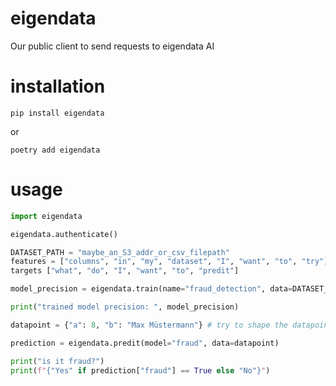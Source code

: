 # eigendata
Our public client to send requests to eigendata AI

# installation

`pip install eigendata`

or

`poetry add eigendata`

# usage

```python
import eigendata

eigendata.authenticate()

DATASET_PATH = "maybe_an_S3_addr_or_csv_filepath"
features = ["columns", "in", "my", "dataset", "I", "want", "to", "try"]
targets ["what", "do", "I", "want", "to", "predit"]

model_precision = eigendata.train(name="fraud_detection", data=DATASET_PATH, features=features, targets=targets)

print("trained model precision: ", model_precision)

datapoint = {"a": 8, "b": "Max Müstermann"} # try to shape the datapoint to have same columns of the rest of the dataset

prediction = eigendata.predit(model="fraud", data=datapoint)

print("is it fraud?")
print(f"{"Yes" if prediction["fraud"] == True else "No"}")
```
